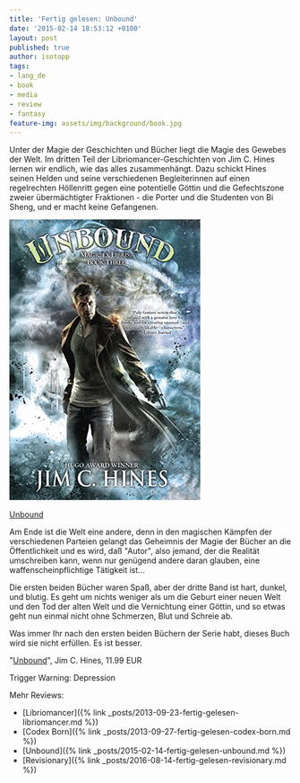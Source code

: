 ```yaml
---
title: 'Fertig gelesen: Unbound'
date: '2015-02-14 18:53:12 +0100'
layout: post
published: true
author: isotopp
tags:
- lang_de
- book
- media
- review
- fantasy
feature-img: assets/img/background/book.jpg
---
```

Unter der Magie der Geschichten und Bücher liegt die Magie des Gewebes der Welt. Im dritten Teil der Libriomancer-Geschichten von Jim C. Hines lernen wir endlich, wie das alles zusammenhängt. Dazu schickt Hines seinen Helden und seine verschiedenen Begleiterinnen auf einen regelrechten Höllenritt gegen eine potentielle Göttin und die Gefechtszone zweier übermächtigter Fraktionen - die Porter und die Studenten von Bi Sheng, und er macht keine Gefangenen.

[![](/uploads/2015/11/unbound.jpg)](https://www.amazon.de/Unbound-Magic-Libris-Book-Three-ebook/dp/B00KWG5U6Q)

[Unbound](https://www.amazon.de/Unbound-Magic-Libris-Book-Three-ebook/dp/B00KWG5U6Q)

Am Ende ist die Welt eine andere, denn in den magischen Kämpfen der verschiedenen Parteien gelangt das Geheimnis der Magie der Bücher an die Öffentlichkeit und es wird, daß "Autor", also jemand, der die Realität umschreiben kann, wenn nur genügend andere daran glauben, eine waffenscheinpflichtige Tätigkeit ist…

Die ersten beiden Bücher waren Spaß, aber der dritte Band ist hart, dunkel, und blutig. Es geht um nichts weniger als um die Geburt einer neuen Welt und den Tod der alten Welt und die Vernichtung einer Göttin, und so etwas geht nun einmal nicht ohne Schmerzen, Blut und Schreie ab.

Was immer Ihr nach den ersten beiden Büchern der Serie habt, dieses Buch wird sie nicht erfüllen. Es ist besser.


"[Unbound](https://www.amazon.de/Unbound-Magic-Libris-Book-Three-ebook/dp/B00KWG5U6Q)", Jim C. Hines, 11.99 EUR

Trigger Warning: Depression

Mehr Reviews:
- [Libriomancer]({% link _posts/2013-09-23-fertig-gelesen-libriomancer.md %})
- [Codex Born]({% link _posts/2013-09-27-fertig-gelesen-codex-born.md %})
- [Unbound]({% link _posts/2015-02-14-fertig-gelesen-unbound.md %})
- [Revisionary]({% link _posts/2016-08-14-fertig-gelesen-revisionary.md %})
